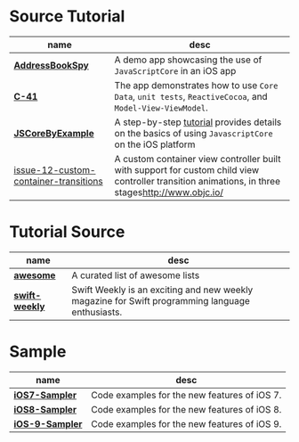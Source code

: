 # Source Tutorial

 name | desc |
------|------|
**[AddressBookSpy](https://github.com/jfahrenkrug/AddressBookSpy)** |A demo app showcasing the use of `JavaScriptCore` in an iOS app
**[C-41](https://github.com/AshFurrow/C-41)** | The app demonstrates how to use `Core Data`, `unit tests`, `ReactiveCocoa`, and `Model-View-ViewModel`.
**[JSCoreByExample](https://github.com/Jobot/JSCoreByExample)** |A step-by-step [tutorial][link] provides details on the basics of using `JavascriptCore` on the iOS platform
[issue-12-custom-container-transitions](https://github.com/objcio/issue-12-custom-container-transitions) | A custom container view controller built with support for custom child view controller transition animations, in three stages<http://www.objc.io/>

# Tutorial Source
 name | desc |
------|------|
**[awesome](https://github.com/sindresorhus/awesome)**|A curated list of awesome lists
**[swift-weekly](https://github.com/vandadnp/swift-weekly)** | Swift Weekly is an exciting and new weekly magazine for Swift programming language enthusiasts.

# Sample
 name | desc |
------|------|
**[iOS7-Sampler](https://github.com/shu223/iOS7-Sampler)** | Code examples for the new features of iOS 7.
**[iOS8-Sampler](https://github.com/shu223/iOS8-Sampler)** | Code examples for the new features of iOS 8.
**[iOS-9-Sampler](https://github.com/shu223/iOS-9-Sampler)** | Code examples for the new features of iOS 9.

[link]:http://blog.bignerdranch.com/4736-javascriptcore-example/

